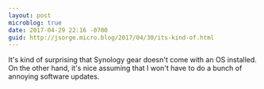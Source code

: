 ```yaml
---
layout: post
microblog: true
date: 2017-04-29 22:16 -0700
guid: http://jsorge.micro.blog/2017/04/30/its-kind-of.html
---
```

It's kind of surprising that Synology gear doesn't come with an OS installed. On the other hand, it's nice assuming that I won't have to do a bunch of annoying software updates.
